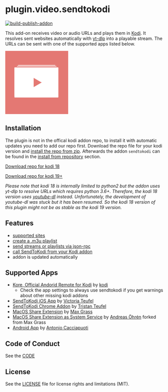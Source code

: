 # plugin.video.sendtokodi

[![build-publish-addon](https://github.com/firsttris/plugin.video.sendtokodi/actions/workflows/build-publish.yml/badge.svg)](https://github.com/firsttris/plugin.video.sendtokodi/actions/workflows/build-publish.yml)

This add-on receives video or audio URLs and plays them in [Kodi](https://kodi.tv). It resolves sent websites automatically with [yt-dlp](https://github.com/yt-dlp/yt-dlp) into a playable stream. The URLs can be sent with one of the supported apps listed below. 

<img src="https://github.com/firsttris/repository.sendtokodi/raw/master/repository.sendtokodi/icon.png" alt="drawing" width="200"/>


## Installation 
The plugin is not in the offical kodi addon repo, to install it with automatic updates you need to add our repo first. Download the repo file for your kodi version and [install the repo from zip](https://kodi.wiki/view/Add-on_manager). Afterwards the addon `sendtokodi` can be found in the [install from repository](https://kodi.wiki/view/Add-on_manager) section.

[Download repo for kodi 18](https://github.com/firsttris/repository.sendtokodi/raw/master/repository.sendtokodi/repository.sendtokodi-1.0.0.zip)

[Download repo for kodi 19+](https://github.com/firsttris/repository.sendtokodi.python3/raw/master/repository.sendtokodi.python3/repository.sendtokodi.python3-0.0.1.zip)
 
*Please note that kodi 18 is internally limited to python2 but the addon uses yt-dlp to resolve URLs which requires python 3.6+. Therefore, the kodi 18 version uses [youtube-dl](https://youtube-dl.org/) instead. Unfortunately, the development of youtube-dl was stuck but it has been resumed. So the kodi 18 version of this plugin might not be as stable as the kodi 19 version.*

## Features
- [supported sites](https://github.com/yt-dlp/yt-dlp/blob/master/supportedsites.md)
- [create a .m3u playlist](./playlist-example.m3u)
- [send streams or playlists via json-rpc](./docs/DEVELOPMENT.md)
- [call SendToKodi from your Kodi addon](./docs/DEVELOPMENT.md)
- addon is updated automatically


## Supported Apps
- [Kore, Official Andorid Remote for Kodi](https://play.google.com/store/apps/details?id=org.xbmc.kore&hl=de&gl=US) by [kodi](https://github.com/xbmc/Kore)
  - Check the app settings to always use sendtokodi if you get warnings about other missing kodi addons  
- [SendToKodi iOS App](https://itunes.apple.com/de/app/sendtokodi/id1113517603?mt=8) by [Victoria Teufel](https://github.com/viciteufel)
- [SendToKodi Chrome Addon](https://chrome.google.com/webstore/detail/sendtokodi/gbcpfpcacakaadapjcdchbdmdnfbnbaf) by [Tristan Teufel](https://github.com/firsttris)
- [MacOS Share Extension](https://github.com/maxgrass/SendToKodi/releases) by [Max Grass](https://github.com/maxgrass)
- [MacOS Share Extension as System Service](https://github.com/anohren/SendToKodi) by [Andreas Öhrén](https://github.com/anohren) forked from Max Grass
- [Android App](https://play.google.com/store/apps/details?id=com.yantcaccia.stk) by [Antonio Cacciapuoti](https://yantcaccia.github.io/)

## Code of Conduct
See the [CODE](CODE_OF_CONDUCT.md)

## License
See the [LICENSE](LICENSE.md) file for license rights and limitations (MIT).
